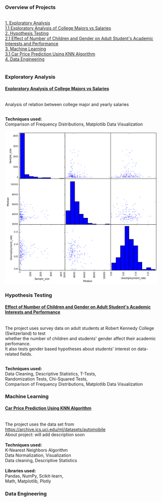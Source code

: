 ### Overview of Projects
<br>[1. Exploratory Analysis](#exploratory-analysis)
<br>[1.1 Exploratory Analysis of College Majors vs Salaries](#exploratory-analysis-of-college-majors-vs-salaries)
<br>[2. Hypothesis Testing](#hypothesis-testing)
<br>[2.1 Effect of Number of Children and Gender on Adult Student's Academic Interests and Performance](#effect-of-number-of-children-and-gender-on-adult-student's-academic-interests-and-performance)
<br>[3. Machine Learning](#machine-learning)
<br>[3.1 Car Price Prediction Using KNN Algorithm](####-car-price-prediction-using-knn-algorithm)
<br>[4. Data Engineering](#data-engineering)
<br>
<br>



### Exploratory Analysis
#### [Exploratory Analysis of College Majors vs Salaries](https://github.com/ofeliiaB/major_salary_analysis/blob/master/MajorVsSalaryAnalysis.ipynb)
<br>Analysis of relation between college major and yearly salaries

<br>**Techniques used:**
<br>Comparison of Frequency Distributions, Matplotlib Data Visualization

![](/images/matrix_image_portfolio.png)
<br>
### Hypothesis Testing
#### [Effect of Number of Children and Gender on Adult Student's Academic Interests and Performance](https://github.com/ofeliiaB/parental_status_vs_college_performance/blob/master/Data_Analytics_Assignment.ipynb)
<br>The project uses survey data on adult students at Robert Kennedy College (Switzerland) to test
<br>whether the number of children and students' gender affect their academic perfomance.
<br>It also tests gender based hypotheses about students' interest on data-related fields.

<br>**Techniques used:**
<br>Data Cleaning, Descriptive Statistics, T-Tests,
<br>Randomization Tests, Chi-Squared Tests,
<br>Comparison of Frequency Distributions, Matplotlib Data Visualization
<br>
### Machine Learning
#### [Car Price Prediction Using KNN Algorithm](https://github.com/ofeliiaB/predicting_car_prices_with_k-nn/blob/master/Car_price_prediction_KNN.ipynb)
<br>The project uses the data set from https://archive.ics.uci.edu/ml/datasets/automobile
<br>About project: will add description soon
<br>
<br>**Techniques used:**
<br>K-Nearest Neighbors Algorithm
<br>Data Normalization, Visualization
<br>Data cleaning, Descriptive Statistics
<br>
<br>**Libraries used:**
<br>Pandas, NumPy, Scikit-learn,
<br>Math, Matplotlib, Plotly
<br>
### Data Engineering
